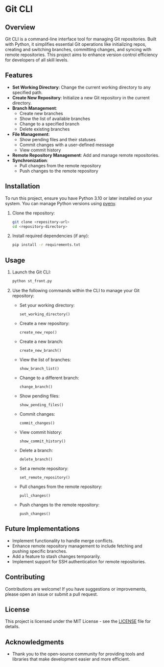 # Git CLI

## Overview
Git CLI is a command-line interface tool for managing Git repositories. Built with Python, it simplifies essential Git operations like initializing repos, creating and switching branches, committing changes, and syncing with remote repositories. This project aims to enhance version control efficiency for developers of all skill levels.

## Features
- **Set Working Directory**: Change the current working directory to any specified path.
- **Create New Repository**: Initialize a new Git repository in the current directory.
- **Branch Management**:
  - Create new branches
  - Show the list of available branches
  - Change to a specified branch
  - Delete existing branches
- **File Management**:
  - Show pending files and their statuses
  - Commit changes with a user-defined message
  - View commit history
- **Remote Repository Management**: Add and manage remote repositories.
- **Synchronization**:
  - Pull changes from the remote repository
  - Push changes to the remote repository

## Installation
To run this project, ensure you have Python 3.10 or later installed on your system. You can manage Python versions using [pyenv](https://github.com/pyenv/pyenv).

1. Clone the repository:
   ```bash
   git clone <repository-url>
   cd <repository-directory>
   ```

2. Install required dependencies (if any):
   ```bash
   pip install -r requirements.txt
   ```

## Usage
1. Launch the Git CLI:
   ```bash
   python st_front.py
   ```

2. Use the following commands within the CLI to manage your Git repository:
   - Set your working directory:
     ```
     set_working_directory()
     ```
   - Create a new repository:
     ```
     create_new_repo()
     ```
   - Create a new branch:
     ```
     create_new_branch()
     ```
   - View the list of branches:
     ```
     show_branch_list()
     ```
   - Change to a different branch:
     ```
     change_branch()
     ```
   - Show pending files:
     ```
     show_pending_files()
     ```
   - Commit changes:
     ```
     commit_changes()
     ```
   - View commit history:
     ```
     show_commit_history()
     ```
   - Delete a branch:
     ```
     delete_branch()
     ```
   - Set a remote repository:
     ```
     set_remote_repository()
     ```
   - Pull changes from the remote repository:
     ```
     pull_changes()
     ```
   - Push changes to the remote repository:
     ```
     push_changes()
     ```

## Future Implementations
- Implement functionality to handle merge conflicts.
- Enhance remote repository management to include fetching and pushing specific branches.
- Add a feature to stash changes temporarily.
- Implement support for SSH authentication for remote repositories.

## Contributing
Contributions are welcome! If you have suggestions or improvements, please open an issue or submit a pull request.

## License
This project is licensed under the MIT License - see the [LICENSE](LICENSE) file for details.

## Acknowledgments
- Thank you to the open-source community for providing tools and libraries that make development easier and more efficient.
